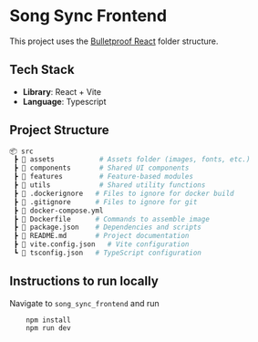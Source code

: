 # Song Sync Frontend

This project uses the [Bulletproof React](https://github.com/alan2207/bulletproof-react/blob/master/docs/project-structure.md) folder structure.

## Tech Stack

- **Library**: React + Vite
- **Language**: Typescript

## Project Structure

```sh
📦 src
 ┣ 📂 assets           # Assets folder (images, fonts, etc.)
 ┣ 📂 components       # Shared UI components
 ┣ 📂 features         # Feature-based modules
 ┣ 📂 utils            # Shared utility functions
 ┣ 📜 .dockerignore   # Files to ignore for docker build
 ┣ 📜 .gitignore      # Files to ignore for git
 ┣ 📜 docker-compose.yml
 ┣ 📜 Dockerfile      # Commands to assemble image
 ┣ 📜 package.json    # Dependencies and scripts
 ┣ 📜 README.md       # Project documentation
 ┣ 📜 vite.config.json   # Vite configuration
 ┗ 📜 tsconfig.json   # TypeScript configuration
```

## Instructions to run locally

Navigate to `song_sync_frontend` and run

```
    npm install
    npm run dev
```
